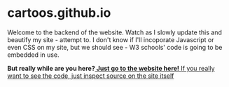 # cartoos.github.io
Welcome to the backend of the website.
Watch as I slowly update this and beautify my site - attempt to. 
I don't know if I'll incoporate Javascript or even CSS on my site, but we should see - W3 schools' code is going to be embedded in use. 

<strong> But really while are you here?<a href="https://cartoos.github.io/"> Just go to the website here!</strong> 
  <emphasis> If you really want to see the code, just inspect source on the site itself</emphasis>
